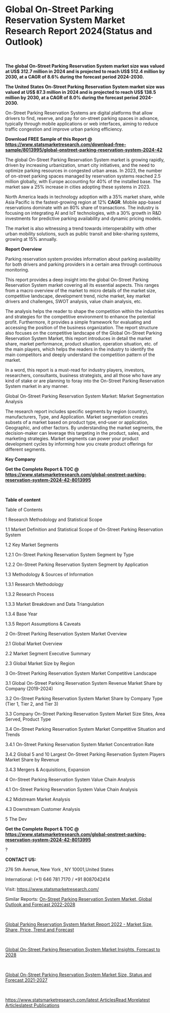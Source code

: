 <h1>Global On-Street Parking Reservation System Market Research Report 2024(Status and Outlook)</h1><br/><p><strong>The global On-Street Parking Reservation System market size was valued at US$ 312.7 million in 2024 and is projected to reach US$ 512.4 million by 2030, at a <strong>CAGR</strong> of 8.6% during the forecast period 2024-2030.</strong></p>
 
 
 
 <p><strong>The United States On-Street Parking Reservation System market size was valued at US$ 87.3 million in 2024 and is projected to reach US$ 138.5 million by 2030, at a <strong>CAGR</strong> of 8.0% during the forecast period 2024-2030.</strong></p>
 
 
 
 <p>On-Street Parking Reservation Systems are digital platforms that allow drivers to find, reserve, and pay for on-street parking spaces in advance, typically through mobile applications or web interfaces, aiming to reduce traffic congestion and improve urban parking efficiency.</p>
 
 
 
 <p><strong>Download FREE Sample of this Report @ <a href="https://www.statsmarketresearch.com/download-free-sample/8013995/global-onstreet-parking-reservation-system-2024-42">https://www.statsmarketresearch.com/download-free-sample/8013995/global-onstreet-parking-reservation-system-2024-42</a></strong></p>
 
 
 
 <p>The global On-Street Parking Reservation System market is growing rapidly, driven by increasing urbanization, smart city initiatives, and the need to optimize parking resources in congested urban areas. In 2023, the number of on-street parking spaces managed by reservation systems reached 2.5 million globally, with Europe accounting for 40% of the installed base. The market saw a 25% increase in cities adopting these systems in 2023.</p>
 
 
 
 <p>North America leads in technology adoption with a 35% market share, while Asia Pacific is the fastest-growing region at 12% <strong>CAGR</strong>. Mobile app-based reservations dominate with an 80% share of transactions. The industry is focusing on integrating AI and IoT technologies, with a 30% growth in R&D investments for predictive parking availability and dynamic pricing models.</p>
 
 
 
 <p>The market is also witnessing a trend towards interoperability with other urban mobility solutions, such as public transit and bike-sharing systems, growing at 15% annually.</p>
 
 
 
 <p><strong>Report Overview</strong></p>
 
 
 
 <p>Parking reservation system provides information about parking availability for both drivers and parking providers in a certain area through continuous monitoring.</p>
 
 
 
 <p>This report provides a deep insight into the global On-Street Parking Reservation System market covering all its essential aspects. This ranges from a macro overview of the market to micro details of the market size, competitive landscape, development trend, niche market, key market drivers and challenges, SWOT analysis, value chain analysis, etc.</p>
 
 
 
 <p>The analysis helps the reader to shape the competition within the industries and strategies for the competitive environment to enhance the potential profit. Furthermore, it provides a simple framework for evaluating and accessing the position of the business organization. The report structure also focuses on the competitive landscape of the Global On-Street Parking Reservation System Market, this report introduces in detail the market share, market performance, product situation, operation situation, etc. of the main players, which helps the readers in the industry to identify the main competitors and deeply understand the competition pattern of the market.</p>
 
 
 
 <p>In a word, this report is a must-read for industry players, investors, researchers, consultants, business strategists, and all those who have any kind of stake or are planning to foray into the On-Street Parking Reservation System market in any manner.</p>
 
 
 
 <p>Global On-Street Parking Reservation System Market: Market Segmentation Analysis</p>
 
 
 
 <p>The research report includes specific segments by region (country), manufacturers, Type, and Application. Market segmentation creates subsets of a market based on product type, end-user or application, Geographic, and other factors. By understanding the market segments, the decision-maker can leverage this targeting in the product, sales, and marketing strategies. Market segments can power your product development cycles by informing how you create product offerings for different segments.</p>
 
 
 
 <p><strong>Key Company</strong></p>
 
 
 
 <div><b>Get the Complete Report & TOC @ <a href="https://www.statsmarketresearch.com/global-onstreet-parking-reservation-system-2024-42-8013995">https://www.statsmarketresearch.com/global-onstreet-parking-reservation-system-2024-42-8013995</a></b></div>
 
 
 
 <p><br />
 
 <b>Table of content</b></p>
 
 
 
 <p>Table of Contents<br />
 
 1 Research Methodology and Statistical Scope<br />
 
 1.1 Market Definition and Statistical Scope of On-Street Parking Reservation System<br />
 
 1.2 Key Market Segments<br />
 
 1.2.1 On-Street Parking Reservation System Segment by Type<br />
 
 1.2.2 On-Street Parking Reservation System Segment by Application<br />
 
 1.3 Methodology & Sources of Information<br />
 
 1.3.1 Research Methodology<br />
 
 1.3.2 Research Process<br />
 
 1.3.3 Market Breakdown and Data Triangulation<br />
 
 1.3.4 Base Year<br />
 
 1.3.5 Report Assumptions & Caveats<br />
 
 2 On-Street Parking Reservation System Market Overview<br />
 
 2.1 Global Market Overview<br />
 
 2.2 Market Segment Executive Summary<br />
 
 2.3 Global Market Size by Region<br />
 
 3 On-Street Parking Reservation System Market Competitive Landscape<br />
 
 3.1 Global On-Street Parking Reservation System Revenue Market Share by Company (2019-2024)<br />
 
 3.2 On-Street Parking Reservation System Market Share by Company Type (Tier 1, Tier 2, and Tier 3)<br />
 
 3.3 Company On-Street Parking Reservation System Market Size Sites, Area Served, Product Type<br />
 
 3.4 On-Street Parking Reservation System Market Competitive Situation and Trends<br />
 
 3.4.1 On-Street Parking Reservation System Market Concentration Rate<br />
 
 3.4.2 Global 5 and 10 Largest On-Street Parking Reservation System Players Market Share by Revenue<br />
 
 3.4.3 Mergers & Acquisitions, Expansion<br />
 
 4 On-Street Parking Reservation System Value Chain Analysis<br />
 
 4.1 On-Street Parking Reservation System Value Chain Analysis<br />
 
 4.2 Midstream Market Analysis<br />
 
 4.3 Downstream Customer Analysis<br />
 
 5 The Dev</p>
 
 
 
 <div><b>Get the Complete Report & TOC @ <a href="https://www.statsmarketresearch.com/global-onstreet-parking-reservation-system-2024-42-8013995">https://www.statsmarketresearch.com/global-onstreet-parking-reservation-system-2024-42-8013995</a></b></div>
 
 
 
 <p>? </p>
 
 
 
 <p><b>CONTACT US:</b><br />
 
 276 5th Avenue, New York , NY 10001,United States<br />
 
 International: (+1) 646 781 7170 / +91 8087042414<br />
 
 Visit: <a href="https://www.statsmarketresearch.com/">https://www.statsmarketresearch.com/</a><br />
 
 Similar Reports: <a href="https://www.statsmarketresearch.com/global-onstreet-parking-reservation-system-2024-42-8013995">On-Street Parking Reservation System Market, Global Outlook and Forecast 2022-2028</a><br />
 
 <br />
 
 <a href="https://www.statsmarketresearch.com/global-onstreet-parking-reservation-system-2024-42-8013995">Global Parking Reservation System Market Report 2022 - Market Size, Share, Price, Trend and Forecast</a><br />
 
 <br />
 
 <a href="https://www.statsmarketresearch.com/global-onstreet-parking-reservation-system-2024-42-8013995">Global On-Street Parking Reservation System Market Insights, Forecast to 2028</a><br />
 
 <br />
 
 <a href="https://www.statsmarketresearch.com/global-onstreet-parking-reservation-system-2024-42-8013995">Global On-Street Parking Reservation System Market Size, Status and Forecast 2021-2027</a><br />
 
 <br />
 
 <a href="https://gyeongbokgung.com">https://www.statsmarketresearch.com/</a><a href="https://hallyeomaritime.com">latest Articles</a><a href="https://jingwansa.com">Read More</a><a href="https://nguoiviet.jp/">latest Articles</a><a href="https://www.intelmarketresearch.com/">latest Publications</a></p>
